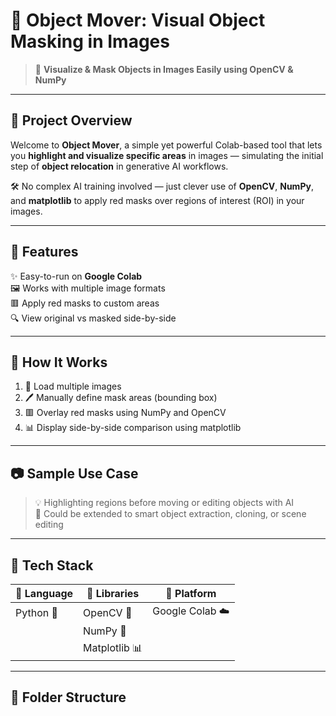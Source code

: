 # 🧠 Object Mover: Visual Object Masking in Images

> 🎨 **Visualize & Mask Objects in Images Easily using OpenCV & NumPy**

---

## 📌 Project Overview

Welcome to **Object Mover**, a simple yet powerful Colab-based tool that lets you **highlight and visualize specific areas** in images — simulating the initial step of **object relocation** in generative AI workflows.

🛠️ No complex AI training involved — just clever use of **OpenCV**, **NumPy**, and **matplotlib** to apply red masks over regions of interest (ROI) in your images.

---

## 🚀 Features

✨ Easy-to-run on **Google Colab**  
🖼️ Works with multiple image formats  
🟥 Apply red masks to custom areas  
🔍 View original vs masked side-by-side  

---

## 🔧 How It Works

1. 🔄 Load multiple images
2. 🖊️ Manually define mask areas (bounding box)
3. 🟥 Overlay red masks using NumPy and OpenCV
4. 📊 Display side-by-side comparison using matplotlib

---

## 📷 Sample Use Case

> 💡 Highlighting regions before moving or editing objects with AI  
> 🎯 Could be extended to smart object extraction, cloning, or scene editing

---

## 🧰 Tech Stack

| 🔹 Language | 🔹 Libraries        | 🔹 Platform     |
|-------------|---------------------|------------------|
| Python 🐍   | OpenCV 📸           | Google Colab ☁️ |
|             | NumPy 📐            |                  |
|             | Matplotlib 📊       |                  |

---

## 📁 Folder Structure

